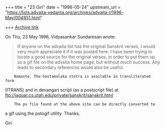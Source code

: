 +++
title = "23 Giri"
date = "1996-05-24"
upstream_url = "https://lists.advaita-vedanta.org/archives/advaita-l/1996-May/004851.html"

+++
[Archive link](https://lists.advaita-vedanta.org/archives/advaita-l/1996-May/004851.html)

On Thu, 23 May 1996, Vidyasankar Sundaresan wrote:

> If anyone on the advaita list has the original Sanskrit verses, I would
> very much appreciate it if it was posted here. I have been trying to locate
> a good source for the original verses, in order to put them up as a gif file
> on the advaita home page, but without much success. Any leads to secondary
> references would also be useful.

        Namaste. The hastamalaka stotra is available in transliterated form
(ITRANS) and in devangari script (as a postscript file) at
ftp://jaguar.cs.utah.edu/private/sanskrit/sanskrit.html

        The ps file found at the above site can be directly converted to
a gif using the pstogif utility. Thanks.

Giri

